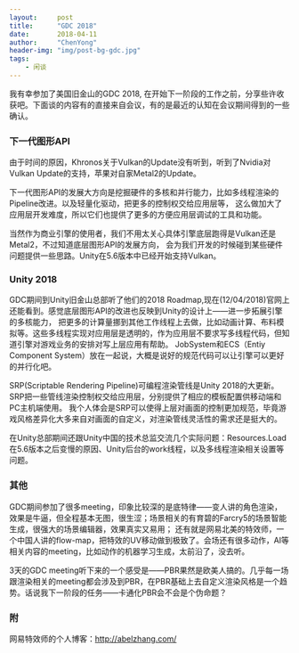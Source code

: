 ```yaml
---
layout:     post
title:      "GDC 2018"
date:       2018-04-11
author:     "ChenYong"
header-img: "img/post-bg-gdc.jpg"
tags:
    - 闲谈
---
```


我有幸参加了美国旧金山的GDC 2018, 在开始下一阶段的工作之前，分享些许收获吧。下面谈的内容有的直接来自会议，有的是最近的认知在会议期间得到的一些确认。

### 下一代图形API

由于时间的原因，Khronos关于Vulkan的Update没有听到，听到了Nvidia对Vulkan Update的支持，苹果对自家Metal2的Update。

下一代图形API的发展大方向是挖掘硬件的多核和并行能力，比如多线程渲染的Pipeline改进。以及轻量化驱动，把更多的控制权交给应用层等，
这么做加大了应用层开发难度，所以它们也提供了更多的方便应用层调试的工具和功能。

当然作为商业引擎的使用者，我们不用太关心具体引擎底层跑得是Vulkan还是Metal2，不过知道底层图形API的发展方向，
会为我们开发的时候碰到某些硬件问题提供一些思路。Unity在5.6版本中已经开始支持Vulkan。

### Unity 2018

GDC期间到Unity旧金山总部听了他们的2018 Roadmap,现在(12/04/2018)官网上还能看到。感觉底层图形API的改进也反映到Unity的设计上——进一步拓展引擎的多核能力，
把更多的计算量挪到其他工作线程上去做，比如动画计算、布料模拟等。这些多线程实现对应用层是透明的，作为应用层不要求写多线程代码，但知道引擎对游戏业务的安排对写上层应用有帮助。
JobSystem和ECS（Entiy Component System）放在一起说，大概是说好的规范代码可以让引擎可以更好的并行化吧。

SRP(Scriptable Rendering Pipeline)可编程渲染管线是Unity 2018的大更新。SRP把一些管线渲染控制权交给应用层，分别提供了相应的模板配置供移动端和PC主机端使用。
我个人体会是SRP可以使得上层对画面的控制更加规范，毕竟游戏风格差异化大多来自对画面的自定义，对渲染管线灵活性的需求还是挺大的。

在Unity总部期间还跟Unity中国的技术总监交流几个实际问题：Resources.Load在5.6版本之后变慢的原因、Unity后台的work线程，以及多线程渲染相关设置等问题。

### 其他

GDC期间参加了很多meeting，印象比较深的是底特律——变人讲的角色渲染，效果是牛逼，但全程基本无图，很生涩；场景相关的有育碧的Farcry5的场景智能生成，很强大的场景编辑器，效果真实又易用；
还有就是网易北美的特效师，一个中国人讲的flow-map，把特效的UV移动做到极致了。会场还有很多动作，AI等相关内容的meeting，比如动作的机器学习生成，太前沿了，没去听。

3天的GDC meeting听下来的一个感受是——PBR果然是欧美人搞的。几乎每一场跟渲染相关的meeting都会涉及到PBR，在PBR基础上去自定义渲染风格是一个趋势。话说我下一阶段的任务——卡通化PBR会不会是个伪命题？

### 附

网易特效师的个人博客：http://abelzhang.com/ 